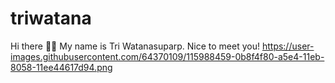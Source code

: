 # triwatana
Hi there 👋🏼 My name is Tri Watanasuparp. Nice to meet you!
https://user-images.githubusercontent.com/64370109/115988459-0b8f4f80-a5e4-11eb-8058-11ee44617d94.png

